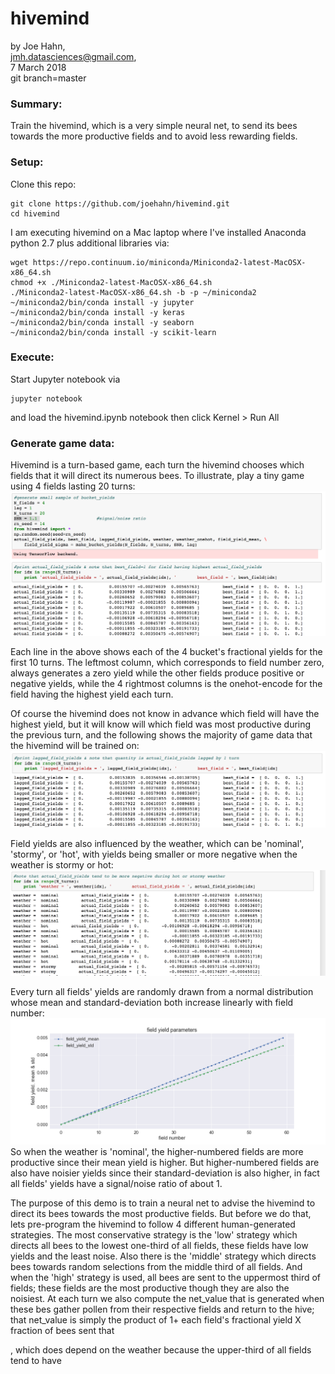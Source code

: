 # hivemind

by Joe Hahn,<br />
jmh.datasciences@gmail.com,<br />
7 March 2018<br />
git branch=master

### Summary:
Train the hivemind, which is a very simple neural net, to send its bees towards the more
productive fields and to avoid less rewarding fields.

### Setup:

Clone this repo:

    git clone https://github.com/joehahn/hivemind.git
    cd hivemind

I am executing hivemind on a Mac laptop where I've installed
Anaconda python 2.7 plus additional libraries via:

    wget https://repo.continuum.io/miniconda/Miniconda2-latest-MacOSX-x86_64.sh
    chmod +x ./Miniconda2-latest-MacOSX-x86_64.sh
    ./Miniconda2-latest-MacOSX-x86_64.sh -b -p ~/miniconda2
    ~/miniconda2/bin/conda install -y jupyter
    ~/miniconda2/bin/conda install -y keras
    ~/miniconda2/bin/conda install -y seaborn
    ~/miniconda2/bin/conda install -y scikit-learn

### Execute:

Start Jupyter notebook via

    jupyter notebook

and load the hivemind.ipynb notebook then click Kernel > Run All

### Generate game data:

Hivemind is a turn-based game, each turn the hivemind chooses which fields that it will
direct its numerous bees. To illustrate, play a tiny game using 4 fields lasting 20 turns:
![](figs/yields.png)<br />

Each line in the above shows each of the 4 bucket's fractional yields for the first 10 turns.
The leftmost column, which corresponds to field number zero,
always generates a zero yield while the other fields produce
positive or negative yields, while the 4 rightmost columns is the onehot-encode for the field
having the highest yield each turn.

Of course the hivemind does not know in advance which field will have the highest yield,
but it will know will which field was most productive during the previous turn,
and the following shows the majority of game data that the hivemind will be trained on:
![](figs/lagged_yields.png)<br />

Field yields are also influenced by the weather, which can be 'nominal', 'stormy', or 'hot',
with yields being smaller or more negative when the weather is stormy or hot:
![](figs/weather.png)<br />

Every turn all fields' yields are randomly drawn from a normal distribution whose
mean and standard-deviation both increase linearly with field number:
![](figs/field_parameters.png)<br />
So when the weather is 'nominal', the higher-numbered fields are more productive
since their mean yield is higher. But higher-numbered fields are also have noisier yields
since their standard-deviation is also higher, in fact all fields' yields have a 
signal/noise ratio of about 1.

The purpose of this demo is to train a neural net to advise the hivemind to direct
its bees towards the most productive fields. But before we do that, lets pre-program
the hivemind to follow 4 different human-generated strategies. The most conservative
strategy is the 'low' strategy which directs all bees to the lowest one-third of all
fields, these fields have low yields and the least noise. Also there is the 'middle'
strategy which directs bees towards random selections from the middle third of all fields.
And when the 'high' strategy is used, all bees are sent to the uppermost third of fields;
these fields are the most productive though they are also the noisiest. At each
turn we also compute the net_value that is generated when these bes gather pollen from
their respective fields and return to the hive; that net_value is simply the product of
1+ each field's fractional yield X fraction of bees sent that


, which does depend on the weather because
the upper-third of all fields tend to have

